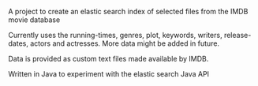 A project to create an elastic search index of selected files from the IMDB movie database

Currently uses the running-times, genres, plot, keywords, writers, release-dates, actors and actresses. More data might be added in future. 

Data is provided as custom text files made available by IMDB. 

Written in Java to experiment with the elastic search Java API